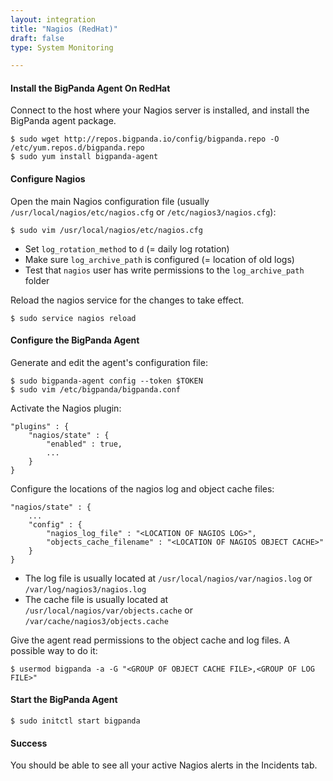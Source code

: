 ```yaml
---
layout: integration 
title: "Nagios (RedHat)"
draft: false
type: System Monitoring

---
```


#### Install the BigPanda Agent On RedHat
Connect to the host where your Nagios server is installed, and install the BigPanda agent package.


    $ sudo wget http://repos.bigpanda.io/config/bigpanda.repo -O /etc/yum.repos.d/bigpanda.repo
    $ sudo yum install bigpanda-agent


<!-- section-separator -->

#### Configure Nagios
Open the main Nagios configuration file (usually `/usr/local/nagios/etc/nagios.cfg` or `/etc/nagios3/nagios.cfg`):

    $ sudo vim /usr/local/nagios/etc/nagios.cfg

* Set `log_rotation_method` to `d` (= daily log rotation)
* Make sure `log_archive_path` is configured (= location of old logs)
* Test that `nagios` user has write permissions to the `log_archive_path` folder

Reload the nagios service for the changes to take effect.
	
    $ sudo service nagios reload


<!-- section-separator -->

#### Configure the BigPanda Agent
Generate and edit the agent's configuration file:

    $ sudo bigpanda-agent config --token $TOKEN
    $ sudo vim /etc/bigpanda/bigpanda.conf

Activate the Nagios plugin:

	"plugins" : {
		"nagios/state" : {
			"enabled" : true,
			...
		}
	}

Configure the locations of the nagios log and object cache files:

	"nagios/state" : {
		...
		"config" : {
			"nagios_log_file" : "<LOCATION OF NAGIOS LOG>",
			"objects_cache_filename" : "<LOCATION OF NAGIOS OBJECT CACHE>"
		}
	}

* The log file is usually located at `/usr/local/nagios/var/nagios.log` or `/var/log/nagios3/nagios.log`
* The cache file is usually located at `/usr/local/nagios/var/objects.cache` or `/var/cache/nagios3/objects.cache`

Give the agent read permissions to the object cache and log files. A possible way to do it:

    $ usermod bigpanda -a -G "<GROUP OF OBJECT CACHE FILE>,<GROUP OF LOG FILE>"

<!-- section-separator -->

#### Start the BigPanda Agent


    $ sudo initctl start bigpanda


<!-- section-separator -->

#### Success
You should be able to see all your active Nagios alerts in the Incidents tab.



